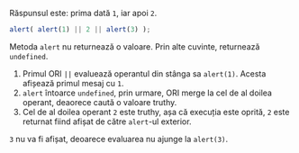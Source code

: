 Răspunsul este: prima dată `1`, iar apoi `2`.

```js run
alert( alert(1) || 2 || alert(3) );
```

Metoda `alert` nu returnează o valoare. Prin alte cuvinte, returnează `undefined`.

1. Primul ORI `||` evaluează operantul din stânga sa `alert(1)`. Acesta afișează primul mesaj cu `1`.
2. `alert` întoarce `undefined`, prin urmare, ORI merge la cel de al doilea operant, deaorece caută o valoare truthy. 
3. Cel de al doilea operant `2` este truthy, așa că execuția este oprită, `2` este returnat fiind afișat de către `alert`-ul  exterior.

`3` nu va fi afișat, deoarece evaluarea nu ajunge la `alert(3)`.
